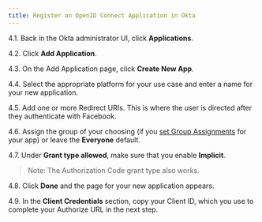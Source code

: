 ```yaml
---
title: Register an OpenID Connect Application in Okta
---
```


4.1. Back in the Okta administrator UI, click **Applications**.

4.2. Click **Add Application**.

4.3. On the Add Application page, click **Create New App**.

4.4. Select the appropriate platform for your use case and enter a name for your new application.

4.5. Add one or more Redirect URIs. This is where the user is directed after they authenticate with Facebook.

4.6. Assign the group of your choosing (if you [set Group Assignments](/docs/reference/social-settings/) for your app) or leave the **Everyone** default.

4.7. Under **Grant type allowed**, make sure that you enable **Implicit**. 

> Note: The Authorization Code grant type also works.

4.8. Click **Done** and the page for your new application appears.

4.9. In the **Client Credentials** section, copy your Client ID, which you use to complete your Authorize URL in the next step.

<NextSectionLink/>
